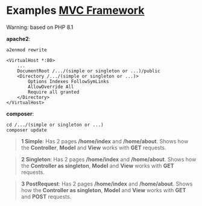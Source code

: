 # Examples [MVC Framework](https://github.com/stuhi/php-mvc)

Warning: based on PHP 8.1

**apache2**:
```
a2enmod rewrite
```
```
<VirtualHost *:80>
    ...
    DocumentRoot /.../(simple or singleton or ...)/public
    <Directory /.../(simple or singleton or ...)>
        Options Indexes FollowSymLinks
        AllowOverride All
        Require all granted
    </Directory>
</VirtualHost>
```
**composer**:
```
cd /.../(simple or singleton or ...)
composer update
```
>**1 Simple**: Has 2 pages **/home/index** and **/home/about**.
Shows how the **Controller**, **Model** and **View** works with **GET** requests.

>**2 Singleton**: Has 2 pages **/home/index** and **/home/about**.
Shows how the **Controller as singleton**, **Model** and **View** works with **GET** requests.

>**3 PostRequest**: Has 2 pages **/home/index** and **/home/about**.
Shows how the **Controller as singleton**, **Model** and **View** works with **GET** and **POST** requests.
